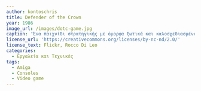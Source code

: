 ```yaml
---
author: kontoschris
title: Defender of the Crown
year: 1986
image_url: /images/dotc-game.jpg
caption: 'Ένα παιχνίδι στρατηγικής με όμορφα ξωτικά και καλοσχεδιασμένες σκηνές σε μια ιστορία κατάκτησης των επαρχιών της Αγγλίας. Επιρεασμένο απο τα επιτραπέζια παιχνίδια στρατηγικής έδωσε νέες δυνατότητες στους φανατικούς του είδους. Ήταν το πρώτο παιχνίδι της εταιρείας Cinemaware, αρχικά για τους υπολογιστές Agima. Στην συνέχεια υπήρξαν εκδόσεις για τους περισσότερους υπολογιστές στην δεκαετία του 80 όπως DOS, Nitendo, Atari, Spectrum, Amstrand'
license_url: 'https://creativecommons.org/licenses/by-nc-nd/2.0/'
license_text: Flickr, Rocco Di Leo
categories:
  - Εργαλεία και Τεχνικές
tags:
  - Amiga
  - Consoles
  - Video game
---
```

